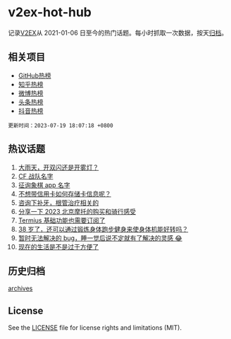 # v2ex-hot-hub

 记录[V2EX](https://www.v2ex.com/)从 2021-01-06 日至今的热门话题。每小时抓取一次数据，按天[归档](archives)。
 
 ## 相关项目

- [GitHub热榜](https://github.com/lonnyzhang423/github-hot-hub)
- [知乎热榜](https://github.com/lonnyzhang423/zhihu-hot-hub)
- [微博热榜](https://github.com/lonnyzhang423/weibo-hot-hub)
- [头条热榜](https://github.com/lonnyzhang423/toutiao-hot-hub)
- [抖音热榜](https://github.com/lonnyzhang423/douyin-hot-hub)


 `更新时间：2023-07-19 18:07:18 +0800`

## 热议话题

1. [大雨天，开双闪还是开雾灯？](https://www.v2ex.com/t/957913)
1. [CF 战队名字](https://www.v2ex.com/t/957930)
1. [征询象棋 app 名字](https://www.v2ex.com/t/957995)
1. [不想带信用卡如何存储卡信息呢？](https://www.v2ex.com/t/957908)
1. [咨询下补牙，根管治疗相关的](https://www.v2ex.com/t/957858)
1. [分享一下 2023 北京摩托的购买和骑行感受](https://www.v2ex.com/t/957867)
1. [Termius 基础功能也需要订阅了](https://www.v2ex.com/t/957837)
1. [38 岁了，还可以通过锻炼身体跑步健身来使身体机能好转吗？](https://www.v2ex.com/t/957799)
1. [暂时无法解决的 bug，睡一觉后说不定就有了解决的灵感 😂](https://www.v2ex.com/t/957844)
1. [现在的生活是不是过于方便了](https://www.v2ex.com/t/957809)

## 历史归档

[archives](archives)

## License

See the [LICENSE](LICENSE) file for license rights and limitations (MIT).
